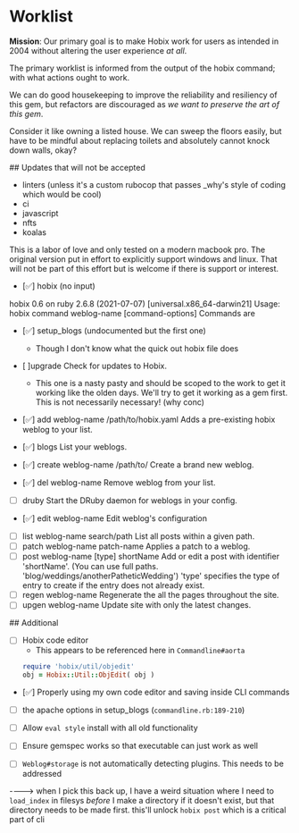 # Worklist

**Mission**: Our primary goal is to make Hobix work for users as intended in 2004 without altering the user experience _at all_. 

The primary worklist is informed from the output of the hobix command; with what actions ought to work.

We can do good housekeeping to improve the reliability and resiliency of this gem, but refactors are discouraged as _we want to preserve the art of this gem_. 

Consider it like owning a listed house. We can sweep the floors easily, but have to be mindful about replacing toilets and absolutely cannot knock down walls, okay?

## Updates that will not be accepted

* linters (unless it's a custom rubocop that passes _why's style of coding which would be cool)
* ci
* javascript
* nfts
* koalas

This is a labor of love and only tested on a modern macbook pro. The original version put in effort to explicitly support windows and linux. That will not be part of this effort but is welcome if there is support or interest.

- [✅] hobix (no input)

hobix 0.6 on ruby 2.6.8 (2021-07-07) [universal.x86_64-darwin21]
Usage: hobix command weblog-name [command-options]
Commands are
  - [✅] setup_blogs (undocumented but the first one)
    * Though I don't know what the quick out hobix file does
  - [ ]upgrade                               Check for updates to Hobix.    
    * This one is a nasty pasty and should be scoped to the work to get it working like the olden days. We'll try to get it working as a gem first. This is not necessarily necessary! (why conc)         

  - [✅] add weblog-name /path/to/hobix.yaml   Adds a pre-existing hobix weblog to your list.
  - [✅] blogs                                 List your weblogs.                      
  - [✅] create weblog-name /path/to/          Create a brand new weblog.              
  - [✅] del weblog-name                       Remove weblog from your list.           
  - [ ] druby                                 Start the DRuby daemon for weblogs in your config.

  - [✅] edit weblog-name                      Edit weblog's configuration             
  - [ ] list weblog-name search/path          List all posts within a given path.     
  - [ ] patch weblog-name patch-name          Applies a patch to a weblog.            
  - [ ] post weblog-name [type] shortName     Add or edit a post with identifier 'shortName'.
                                        (You can use full paths. 'blog/weddings/anotherPatheticWedding')
                                        'type' specifies the type of entry to create if the entry does not
                                        already exist.
  - [ ] regen weblog-name                     Regenerate the all the pages throughout the site.
  - [ ] upgen weblog-name                     Update site with only the latest changes.

  ## Additional

  - [ ] Hobix code editor
    * This appears to be referenced here in `Commandline#aorta`
    ```ruby
    require 'hobix/util/objedit'
    obj = Hobix::Util::ObjEdit( obj )
    ```
  - [✅] Properly using my own code editor and saving inside CLI commands
  - [ ] the apache options in setup_blogs (`commandline.rb:189-210`)
  - [ ] Allow `eval style` install with all old functionality
  - [ ] Ensure gemspec works so that executable can just work as well
  - [ ] `Weblog#storage` is not automatically detecting plugins. This needs to be addressed


  ----> when I pick this back up, I have a weird situation where I need to `load_index` in filesys *before* I make a directory if it doesn't exist, but that directory needs to be made first. this'll unlock `hobix post` which is a critical part of cli
